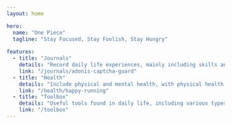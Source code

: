 ```yaml
---
layout: home

hero:
  name: "One Piece"
  tagline: "Stay Focused, Stay Foolish, Stay Hungry"
  
features:
  - title: "Journals"
    details: "Record daily life experiences, mainly including skills and insights."
    link: "/journals/adonis-captcha-guard"
  - title: "Health"
    details: "Include physical and mental health, with physical health covering exercise and diet, and mental well-being encompassing reading."
    link: "/health/happy-running"
  - title: "Toolbox"
    details: "Useful tools found in daily life, including various types such as AI, SEO, and more."
    link: "/toolbox"
---
```

